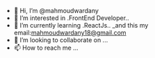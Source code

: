 - 👋 Hi, I’m @mahmoudwardany
- 👀 I’m interested in .FrontEnd Developer..
- 🌱 I’m currently learning .ReactJs..
_and this my email:mahmoudwardany18@gmail.com
- 💞️ I’m looking to collaborate on ...
- 📫 How to reach me ...

<!---
mahmoudwardany/mahmoudwardany is a ✨ special ✨ repository because its `README.md` (this file) appears on your GitHub profile.
You can click the Preview link to take a look at your changes.
--->
